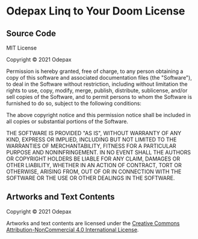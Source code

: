 Odepax Linq to Your Doom License
====

Source Code
----

MIT License

Copyright &copy; 2021 Odepax

Permission is hereby granted, free of charge, to any person obtaining a copy of this software and associated documentation files (the "Software"), to deal in the Software without restriction, including without limitation the rights to use, copy, modify, merge, publish, distribute, sublicense, and/or sell copies of the Software, and to permit persons to whom the Software is furnished to do so, subject to the following conditions:

The above copyright notice and this permission notice shall be included in all copies or substantial portions of the Software.

THE SOFTWARE IS PROVIDED "AS IS", WITHOUT WARRANTY OF ANY KIND, EXPRESS OR IMPLIED, INCLUDING BUT NOT LIMITED TO THE WARRANTIES OF MERCHANTABILITY, FITNESS FOR A PARTICULAR PURPOSE AND NONINFRINGEMENT. IN NO EVENT SHALL THE AUTHORS OR COPYRIGHT HOLDERS BE LIABLE FOR ANY CLAIM, DAMAGES OR OTHER LIABILITY, WHETHER IN AN ACTION OF CONTRACT, TORT OR OTHERWISE, ARISING FROM, OUT OF OR IN CONNECTION WITH THE SOFTWARE OR THE USE OR OTHER DEALINGS IN THE SOFTWARE.

Artworks and Text Contents
----

Copyright &copy; 2021 Odepax

Artworks and text contents are licensed under the [Creative Commons Attribution-NonCommercial 4.0 International License](http://creativecommons.org/licenses/by-nc/4.0/).
